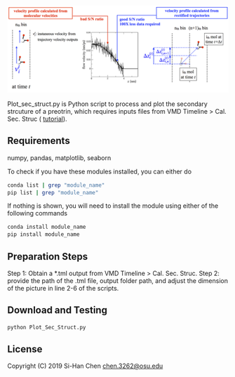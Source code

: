 <img src ="https://github.com/chen3262/Rectified_Trj/blob/master/pic.png" width="750">

Plot_sec_struct.py is Python script to process and plot the secondary strcuture of a preotrin, which requires inputs files from VMD Timeline > Cal. Sec. Struc ( [tutorial](https://www.ks.uiuc.edu/Training/Tutorials/science/timeline/tutorial_timeline-html/)).

## Requirements
numpy, pandas, matplotlib, seaborn

To check if you have these modules installed, you can either do
```bash
conda list | grep "module_name"
pip list | grep "module_name"
```
If nothing is shown, you will need to install the module using either of the following commands
```bash
conda install module_name
pip install module_name
```
## Preparation Steps
Step 1: Obtain a *.tml output from VMD Timeline > Cal. Sec. Struc.
Step 2: provide the path of the .tml file, output folder path, and adjust the dimension of the picture in line 2-6 of the scripts.

## Download and Testing
```bash
python Plot_Sec_Struct.py
```


## License

Copyright (C) 2019 Si-Han Chen chen.3262@osu.edu
